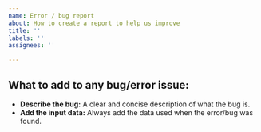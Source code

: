```yaml
---
name: Error / bug report
about: How to create a report to help us improve
title: ''
labels: ''
assignees: ''

---
```


## What to add to any bug/error issue:
* **Describe the bug:** A clear and concise description of what the bug is.
* **Add the input data:** Always add the data used when the error/bug was found.
